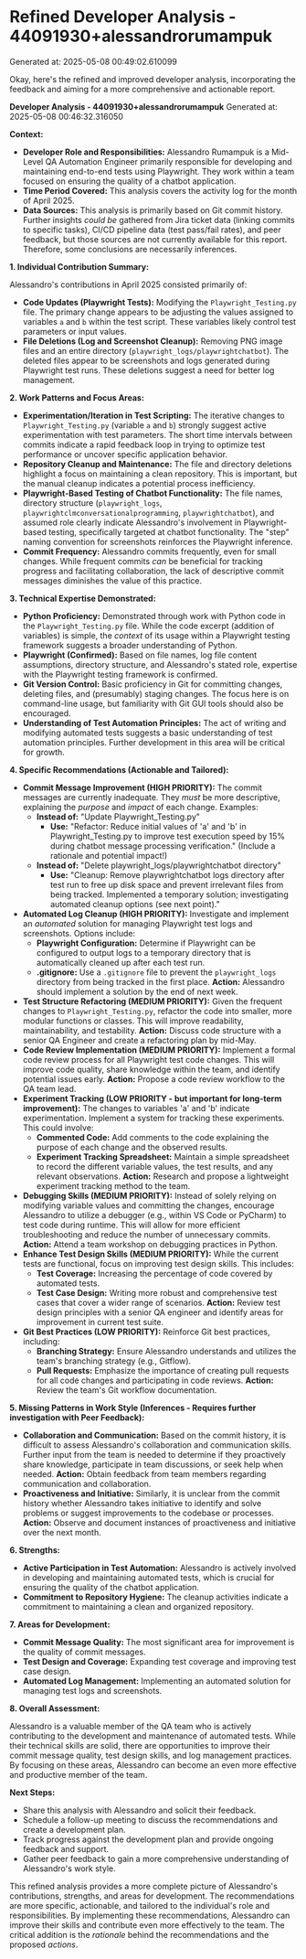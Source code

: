 # Refined Developer Analysis - 44091930+alessandrorumampuk
Generated at: 2025-05-08 00:49:02.610099

Okay, here's the refined and improved developer analysis, incorporating the feedback and aiming for a more comprehensive and actionable report.

**Developer Analysis - 44091930+alessandrorumampuk**
Generated at: 2025-05-08 00:46:32.316050

**Context:**

*   **Developer Role and Responsibilities:** Alessandro Rumampuk is a Mid-Level QA Automation Engineer primarily responsible for developing and maintaining end-to-end tests using Playwright. They work within a team focused on ensuring the quality of a chatbot application.
*   **Time Period Covered:** This analysis covers the activity log for the month of April 2025.
*   **Data Sources:** This analysis is primarily based on Git commit history. Further insights *could be* gathered from Jira ticket data (linking commits to specific tasks), CI/CD pipeline data (test pass/fail rates), and peer feedback, but those sources are not currently available for this report. Therefore, some conclusions are necessarily inferences.

**1. Individual Contribution Summary:**

Alessandro's contributions in April 2025 consisted primarily of:

*   **Code Updates (Playwright Tests):** Modifying the `Playwright_Testing.py` file. The primary change appears to be adjusting the values assigned to variables `a` and `b` within the test script. These variables likely control test parameters or input values.
*   **File Deletions (Log and Screenshot Cleanup):** Removing PNG image files and an entire directory (`playwright_logs/playwrightchatbot`). The deleted files appear to be screenshots and logs generated during Playwright test runs.  These deletions suggest a need for better log management.

**2. Work Patterns and Focus Areas:**

*   **Experimentation/Iteration in Test Scripting:** The iterative changes to `Playwright_Testing.py` (variable `a` and `b`) strongly suggest active experimentation with test parameters. The short time intervals between commits indicate a rapid feedback loop in trying to optimize test performance or uncover specific application behavior.
*   **Repository Cleanup and Maintenance:** The file and directory deletions highlight a focus on maintaining a clean repository. This is important, but the manual cleanup indicates a potential process inefficiency.
*   **Playwright-Based Testing of Chatbot Functionality:** The file names, directory structure (`playwright_logs`, `playwrightclmconversationalprogramming`, `playwrightchatbot`), and assumed role clearly indicate Alessandro's involvement in Playwright-based testing, specifically targeted at chatbot functionality. The "step" naming convention for screenshots reinforces the Playwright inference.
*   **Commit Frequency:** Alessandro commits frequently, even for small changes. While frequent commits *can* be beneficial for tracking progress and facilitating collaboration, the lack of descriptive commit messages diminishes the value of this practice.

**3. Technical Expertise Demonstrated:**

*   **Python Proficiency:** Demonstrated through work with Python code in the `Playwright_Testing.py` file. While the code excerpt (addition of variables) is simple, the *context* of its usage within a Playwright testing framework suggests a broader understanding of Python.
*   **Playwright (Confirmed):** Based on file names, log file content assumptions, directory structure, and Alessandro's stated role, expertise with the Playwright testing framework is confirmed.
*   **Git Version Control:** Basic proficiency in Git for committing changes, deleting files, and (presumably) staging changes. The focus here is on command-line usage, but familiarity with Git GUI tools should also be encouraged.
*   **Understanding of Test Automation Principles:** The act of writing and modifying automated tests suggests a basic understanding of test automation principles. Further development in this area will be critical for growth.

**4. Specific Recommendations (Actionable and Tailored):**

*   **Commit Message Improvement (HIGH PRIORITY):**  The commit messages are currently inadequate. They *must* be more descriptive, explaining the *purpose* and *impact* of each change.  Examples:
    *   **Instead of:** "Update Playwright\_Testing.py"
        *   **Use:** "Refactor: Reduce initial values of 'a' and 'b' in Playwright\_Testing.py to improve test execution speed by 15% during chatbot message processing verification." (Include a rationale and potential impact!)
    *   **Instead of:** "Delete playwright\_logs/playwrightchatbot directory"
        *   **Use:** "Cleanup: Remove playwrightchatbot logs directory after test run to free up disk space and prevent irrelevant files from being tracked. Implemented a temporary solution; investigating automated cleanup options (see next point)."
*   **Automated Log Cleanup (HIGH PRIORITY):** Investigate and implement an *automated* solution for managing Playwright test logs and screenshots. Options include:
    *   **Playwright Configuration:** Determine if Playwright can be configured to output logs to a temporary directory that is automatically cleaned up after each test run.
    *   **.gitignore:** Use a `.gitignore` file to prevent the `playwright_logs` directory from being tracked in the first place. **Action:** Alessandro should implement a solution by the end of next week.
*   **Test Structure Refactoring (MEDIUM PRIORITY):** Given the frequent changes to `Playwright_Testing.py`, refactor the code into smaller, more modular functions or classes. This will improve readability, maintainability, and testability. **Action:** Discuss code structure with a senior QA Engineer and create a refactoring plan by mid-May.
*   **Code Review Implementation (MEDIUM PRIORITY):**  Implement a formal code review process for all Playwright test code changes. This will improve code quality, share knowledge within the team, and identify potential issues early. **Action:** Propose a code review workflow to the QA team lead.
*   **Experiment Tracking (LOW PRIORITY - but important for long-term improvement):** The changes to variables 'a' and 'b' indicate experimentation. Implement a system for tracking these experiments. This could involve:
    *   **Commented Code:** Add comments to the code explaining the purpose of each change and the observed results.
    *   **Experiment Tracking Spreadsheet:** Maintain a simple spreadsheet to record the different variable values, the test results, and any relevant observations. **Action:** Research and propose a lightweight experiment tracking method to the team.
*   **Debugging Skills (MEDIUM PRIORITY):** Instead of solely relying on modifying variable values and committing the changes, encourage Alessandro to utilize a debugger (e.g., within VS Code or PyCharm) to test code during runtime. This will allow for more efficient troubleshooting and reduce the number of unnecessary commits. **Action:** Attend a team workshop on debugging practices in Python.
*   **Enhance Test Design Skills (MEDIUM PRIORITY):** While the current tests are functional, focus on improving test design skills. This includes:
    *   **Test Coverage:** Increasing the percentage of code covered by automated tests.
    *   **Test Case Design:** Writing more robust and comprehensive test cases that cover a wider range of scenarios. **Action:** Review test design principles with a senior QA engineer and identify areas for improvement in current test suite.
*   **Git Best Practices (LOW PRIORITY):** Reinforce Git best practices, including:
    *   **Branching Strategy:** Ensure Alessandro understands and utilizes the team's branching strategy (e.g., Gitflow).
    *   **Pull Requests:** Emphasize the importance of creating pull requests for all code changes and participating in code reviews. **Action:** Review the team's Git workflow documentation.

**5. Missing Patterns in Work Style (Inferences - Requires further investigation with Peer Feedback):**

*   **Collaboration and Communication:** Based on the commit history, it is difficult to assess Alessandro's collaboration and communication skills. Further input from the team is needed to determine if they proactively share knowledge, participate in team discussions, or seek help when needed. **Action:** Obtain feedback from team members regarding communication and collaboration.
*   **Proactiveness and Initiative:** Similarly, it is unclear from the commit history whether Alessandro takes initiative to identify and solve problems or suggest improvements to the codebase or processes. **Action:** Observe and document instances of proactiveness and initiative over the next month.

**6. Strengths:**

*   **Active Participation in Test Automation:** Alessandro is actively involved in developing and maintaining automated tests, which is crucial for ensuring the quality of the chatbot application.
*   **Commitment to Repository Hygiene:** The cleanup activities indicate a commitment to maintaining a clean and organized repository.

**7. Areas for Development:**

*   **Commit Message Quality:** The most significant area for improvement is the quality of commit messages.
*   **Test Design and Coverage:** Expanding test coverage and improving test case design.
*   **Automated Log Management:** Implementing an automated solution for managing test logs and screenshots.

**8. Overall Assessment:**

Alessandro is a valuable member of the QA team who is actively contributing to the development and maintenance of automated tests. While their technical skills are solid, there are opportunities to improve their commit message quality, test design skills, and log management practices. By focusing on these areas, Alessandro can become an even more effective and productive member of the team.

**Next Steps:**

*   Share this analysis with Alessandro and solicit their feedback.
*   Schedule a follow-up meeting to discuss the recommendations and create a development plan.
*   Track progress against the development plan and provide ongoing feedback and support.
*   Gather peer feedback to gain a more comprehensive understanding of Alessandro's work style.

This refined analysis provides a more complete picture of Alessandro's contributions, strengths, and areas for development. The recommendations are more specific, actionable, and tailored to the individual's role and responsibilities. By implementing these recommendations, Alessandro can improve their skills and contribute even more effectively to the team. The critical addition is the *rationale* behind the recommendations and the proposed *actions*.
